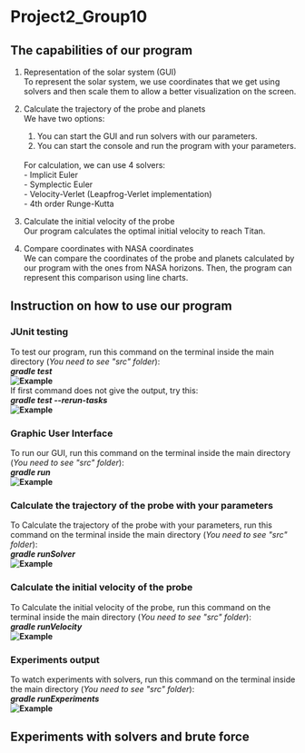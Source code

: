 # Project2_Group10
   ## The capabilities of our program
1) Representation of the solar system (GUI)  <br />
   To represent the solar system, we use coordinates that we get using solvers and then scale them to allow a better visualization on the screen.
   
3) Calculate the trajectory of the probe and planets<br />
   We have two options:
   1) You can start the GUI and run solvers with our parameters.
   2) You can start the console and run the program with your parameters.
   <br />
   For calculation, we can use 4 solvers: <br />
   - Implicit Euler <br />
   - Symplectic Euler <br />
   - Velocity-Verlet (Leapfrog-Verlet implementation) <br />
   - 4th order Runge-Kutta <br />
   
4) Calculate the initial velocity of the probe <br />
   Our program calculates the optimal initial velocity to reach Titan.
   
5) Compare coordinates with NASA coordinates <br />
   We can compare the coordinates of the probe and planets calculated by our program with the ones from NASA horizons. Then, the program can represent this comparison using  line charts.
   
   
  ## Instruction on how to use our program
  
  ### JUnit testing
   To test our program, run this command on the terminal inside the main directory (*You need to see "src" folder*): <br />
   ***gradle test*** <br />
   **![Example](https://github.com/GasparKuper/Project2_Group2/tree/main/readmeImages/gradleTest.png)** <br />
   If first command does not give the output, try this: <br />
   ***gradle test --rerun-tasks*** <br />
   **![Example](https://github.com/GasparKuper/Project2_Group2/tree/main/readmeImages/gradleTestSec.png)**
   
  ### Graphic User Interface
   To run our GUI, run this command on the terminal inside the main directory (*You need to see "src" folder*): <br />
   ***gradle run*** <br />
   **![Example](https://github.com/GasparKuper/Project2_Group2/tree/main/readmeImages/gradleRun.png)**
  
  ### Calculate the trajectory of the probe with your parameters 
   To Calculate the trajectory of the probe with your parameters, run this command on the terminal inside the main directory (*You need to see "src" folder*): <br />
   ***gradle runSolver*** <br />
   **![Example](https://github.com/GasparKuper/Project2_Group2/tree/main/readmeImages/runSolver.png)**
  
  ### Calculate the initial velocity of the probe 
   To Calculate the initial velocity of the probe, run this command on the terminal inside the main directory (*You need to see "src" folder*): <br />
   ***gradle runVelocity*** <br />
   **![Example](https://github.com/GasparKuper/Project2_Group2/tree/main/readmeImages/runVelocity.png)**
   
   ### Experiments output
   To watch experiments with solvers, run this command on the terminal inside the main directory (*You need to see "src" folder*): <br />
   ***gradle runExperiments*** <br />
   **![Example](https://github.com/GasparKuper/Project2_Group2/tree/main/readmeImages/runExperiments.png)**
   

  
  ## Experiments with solvers and brute force
